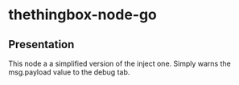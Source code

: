 # thethingbox-node-go

## Presentation

This node a a simplified version of the inject one. Simply warns the msg.payload value to the debug tab.
